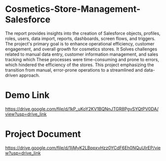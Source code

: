 # Cosmetics-Store-Management-Salesforce
The report provides insights into the creation of Salesforce objects, profiles, roles, users, data import, reports, dashboards, screen flows, and triggers. The project's primary goal is to enhance operational efficiency, customer engagement, and overall growth for cosmetics stores. It Solves challenges related to manual data entry, customer information management, and sales tracking which These processes were time-consuming and prone to errors, which hindered the efficiency of the stores. This project emphasizing the transition from manual, error-prone operations to a streamlined and data-driven approach.

# Demo Link
https://drive.google.com/file/d/1kP_uKoY2KV1BQNnJTGR8PgvSYQtPV0DA/view?usp=drive_link

# Project Document
https://drive.google.com/file/d/1IjMyK2LBppxvHzz0YCdF6Eh0NQuUIrEP/view?usp=drive_link
